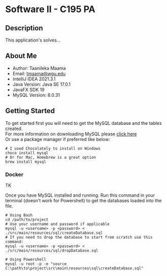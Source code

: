 # Software II - C195 PA

## Description
This application's solves...

## About Me
* Author: Taanileka Maama
* Email: tmaama@wgu.edu
* IntelliJ IDEA 2021.3.1
* Java Version: Java SE 17.0.1
* JavaFX SDK 19
* MySQL Version: 8.0.31

## Getting Started
To get started first you will need to get the MySQL database and the tables created. <br/>
For more information on downloading MySQL please [click here](https://dev.mysql.com/downloads/installer/) <br/>
Or use a package manager if preferred like below:
```shell
# I used Chocolately to install on Windows
choco install mysql
# Or for Mac, Homebrew is a great option
brew install mysql
```

### Docker
TK

Once you have MySQL installed and running. Run this command in your terminal (doesn't work for Powershell) to get the databases loaded into the file.
```shell
# Using Bash
cd /path/to/project
# Use your username and password if applicable
mysql -u <username> -p <password> < ./src/main/resources/sql/createDatabase.sql
# If you need to drop the database to start from scratch use this command:
mysql -u <username> -p <password> < ./src/main/resources/sql/dropDatabase.sql

# Using Powershell
mysql -u root -p -e "source C:\path\to\project\src\main\resources\sql\createDatabase.sql"
```
